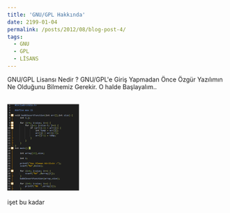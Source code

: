 ```yaml
---
title: 'GNU/GPL Hakkında'
date: 2199-01-04
permalink: /posts/2012/08/blog-post-4/
tags:
  - GNU
  - GPL
  - LİSANS
---
```

GNU/GPL Lisansı Nedir ? GNU/GPL'e Giriş Yapmadan Önce Özgür Yazılımın Ne Olduğunu Bilmemiz Gerekir. O halde Başlayalım..


<br/><img src="/images/bubblegirdi.jpg" width="165" height="200"><br/>

işet bu kadar






